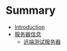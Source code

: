 # Summary

* [Introduction](README.md)
* [服务器信息](chapter1.md)
  * [远端测试服务器](chapter1/yuan-duan-ce-shi-fu-wu-qi.md)

